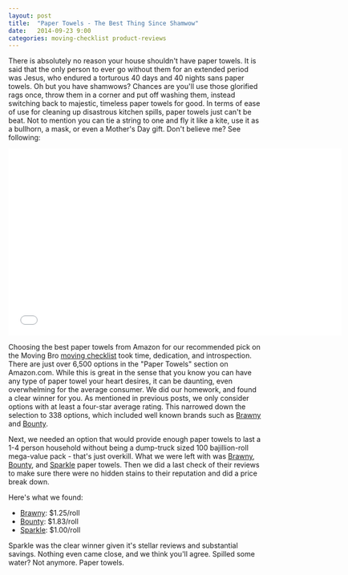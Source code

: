 ```yaml
---
layout: post
title:  "Paper Towels - The Best Thing Since Shamwow"
date:   2014-09-23 9:00
categories: moving-checklist product-reviews
---
```


There is absolutely no reason your house shouldn't have paper towels. It is said that the only person to ever go without them for an extended period was Jesus, who endured a torturous 40 days and 40 nights sans paper towels. Oh but you have shamwows? Chances are you'll use those glorified rags once, throw them in a corner and put off washing them, instead switching back to majestic, timeless paper towels for good. In terms of ease of use for cleaning up disastrous kitchen spills, paper towels just can't be beat. Not to mention you can tie a string to one and fly it like a kite, use it as a bullhorn, a mask, or even a Mother's Day gift. Don't believe me? See following:

<iframe width="665" height="373" src="//www.youtube.com/embed/HYkjLUMx19I" frameborder="0" allowfullscreen></iframe>
<br>

Choosing the best paper towels from Amazon for our recommended pick on the Moving Bro [moving checklist](http://www.movingbro.com) took time, dedication, and introspection. There are just over 6,500 options in the "Paper Towels" section on Amazon.com. While this is great in the sense that you know you can have any type of paper towel your heart desires, it can be daunting, even overwhelming for the average consumer. We did our homework, and found a clear winner for you. As mentioned in previous posts, we only consider options with at least a four-star average rating. This narrowed down the selection to 338 options, which included well known brands such as [Brawny](http://www.amazon.com/Brawny-Giant-Paper-Towel-Pick-A-Size/dp/B00CRCKDMY/ref=sr_1_3?s=hpc&ie=UTF8&qid=1411485654&sr=1-3&keywords=paper+towels) and [Bounty](http://www.amazon.com/Bounty-Paper-Towels-15-Count-Package/dp/B0009HW0KC/ref=sr_1_6?s=hpc&ie=UTF8&qid=1411485654&sr=1-6&keywords=paper+towels).

Next, we needed an option that would provide enough paper towels to last a 1-4 person household without being a dump-truck sized 100 bajillion-roll mega-value pack - that's just overkill. What we were left with was [Brawny](http://www.amazon.com/Brawny-Giant-Paper-Towel-Pick-A-Size/dp/B00CRCKDMY/ref=sr_1_3?s=hpc&ie=UTF8&qid=1411485654&sr=1-3&keywords=paper+towels), [Bounty](http://www.amazon.com/Bounty-Paper-Towels-15-Count-Package/dp/B0009HW0KC/ref=sr_1_6?s=hpc&ie=UTF8&qid=1411485654&sr=1-6&keywords=paper+towels), and [Sparkle](http://www.amazon.com/Sparkle-Paper-Towels-Print-Large/dp/B00BLZ2312/ref=sr_1_2?s=hpc&ie=UTF8&qid=1411486687&sr=1-2&keywords=paper+towels) paper towels. Then we did a last check of their reviews to make sure there were no hidden stains to their reputation and did a price break down. 

Here's what we found:

*	[Brawny](http://www.amazon.com/Brawny-Giant-Paper-Towel-Pick-A-Size/dp/B00CRCKDMY/ref=sr_1_3?s=hpc&ie=UTF8&qid=1411485654&sr=1-3&keywords=paper+towels): $1.25/roll
*	[Bounty](http://www.amazon.com/Bounty-Paper-Towels-15-Count-Package/dp/B0009HW0KC/ref=sr_1_6?s=hpc&ie=UTF8&qid=1411485654&sr=1-6&keywords=paper+towels): $1.83/roll
*	[Sparkle](http://www.amazon.com/Sparkle-Paper-Towels-Print-Large/dp/B00BLZ2312/ref=sr_1_2?s=hpc&ie=UTF8&qid=1411486687&sr=1-2&keywords=paper+towels): $1.00/roll

Sparkle was the clear winner given it's stellar reviews and substantial savings. Nothing even came close, and we think you'll agree. Spilled some water? Not anymore. Paper towels.
